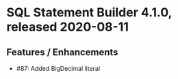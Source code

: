# SQL Statement Builder 4.1.0, released 2020-08-11

## Features / Enhancements
 
* #87: Added BigDecimal literal